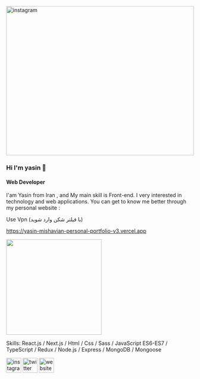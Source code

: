 <img src='https://user-images.githubusercontent.com/94756062/184511497-a3bc3aa1-142b-40fa-a460-14be5590cc6a.jpeg' width='100%'  height='400' alt='instagram'>

### Hi I'm yasin 👋
#### Web Developer

I'am Yasin from Iran , and My main skill is Front-end. I very interested in technology and web applications. You can get to know me better through my personal website :

Use Vpn (با فیلتر شکن وارد شوید)

https://yasin-mishavian-personal-portfolio-v3.vercel.app

<img src="https://cdn.dribbble.com/users/2069402/screenshots/5574718/gif-4mb.gif" width="256" height="256" />

Skills: React.js / Next.js / Html / Css / Sass / JavaScript ES6-ES7 / TypeScript / Redux / Node.js / Express / MongoDB / Mongoose


[<img src='https://cdn.jsdelivr.net/npm/simple-icons@3.0.1/icons/instagram.svg' alt='instagram' height='40'>](https://www.instagram.com/yasinm.026)         [<img src='https://cdn.jsdelivr.net/npm/simple-icons@3.0.1/icons/twitter.svg' alt='twitter' height='40'>](https://twitter.com/yasinmishavian)         [<img src='https://cdn.jsdelivr.net/npm/simple-icons@3.0.1/icons/icloud.svg' alt='website' height='40'>](https://yasin-mishavian-personal-portfolio-v3.vercel.app)  


